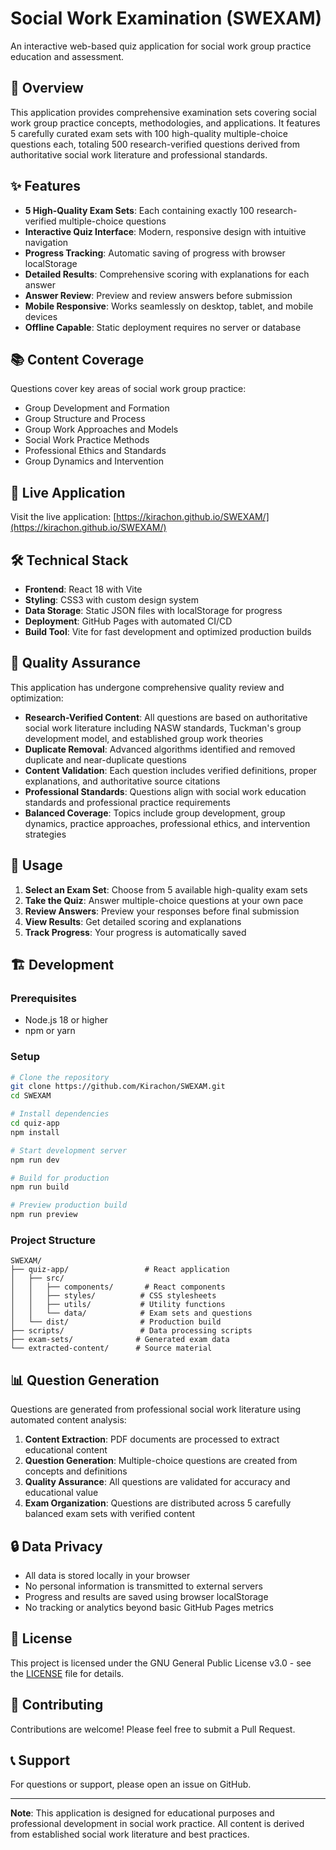 # Social Work Examination (SWEXAM)

An interactive web-based quiz application for social work group practice education and assessment.

## 🎯 Overview

This application provides comprehensive examination sets covering social work group practice concepts, methodologies, and applications. It features 5 carefully curated exam sets with 100 high-quality multiple-choice questions each, totaling 500 research-verified questions derived from authoritative social work literature and professional standards.

## ✨ Features

- **5 High-Quality Exam Sets**: Each containing exactly 100 research-verified multiple-choice questions
- **Interactive Quiz Interface**: Modern, responsive design with intuitive navigation
- **Progress Tracking**: Automatic saving of progress with browser localStorage
- **Detailed Results**: Comprehensive scoring with explanations for each answer
- **Answer Review**: Preview and review answers before submission
- **Mobile Responsive**: Works seamlessly on desktop, tablet, and mobile devices
- **Offline Capable**: Static deployment requires no server or database

## 📚 Content Coverage

Questions cover key areas of social work group practice:

- Group Development and Formation
- Group Structure and Process
- Group Work Approaches and Models
- Social Work Practice Methods
- Professional Ethics and Standards
- Group Dynamics and Intervention

## 🚀 Live Application

Visit the live application: [https://kirachon.github.io/SWEXAM/](https://kirachon.github.io/SWEXAM/)

## 🛠️ Technical Stack

- **Frontend**: React 18 with Vite
- **Styling**: CSS3 with custom design system
- **Data Storage**: Static JSON files with localStorage for progress
- **Deployment**: GitHub Pages with automated CI/CD
- **Build Tool**: Vite for fast development and optimized production builds

## 🎯 Quality Assurance

This application has undergone comprehensive quality review and optimization:

- **Research-Verified Content**: All questions are based on authoritative social work literature including NASW standards, Tuckman's group development model, and established group work theories
- **Duplicate Removal**: Advanced algorithms identified and removed duplicate and near-duplicate questions
- **Content Validation**: Each question includes verified definitions, proper explanations, and authoritative source citations
- **Professional Standards**: Questions align with social work education standards and professional practice requirements
- **Balanced Coverage**: Topics include group development, group dynamics, practice approaches, professional ethics, and intervention strategies

## 📖 Usage

1. **Select an Exam Set**: Choose from 5 available high-quality exam sets
2. **Take the Quiz**: Answer multiple-choice questions at your own pace
3. **Review Answers**: Preview your responses before final submission
4. **View Results**: Get detailed scoring and explanations
5. **Track Progress**: Your progress is automatically saved

## 🏗️ Development

### Prerequisites

- Node.js 18 or higher
- npm or yarn

### Setup

```bash
# Clone the repository
git clone https://github.com/Kirachon/SWEXAM.git
cd SWEXAM

# Install dependencies
cd quiz-app
npm install

# Start development server
npm run dev

# Build for production
npm run build

# Preview production build
npm run preview
```

### Project Structure

```
SWEXAM/
├── quiz-app/                 # React application
│   ├── src/
│   │   ├── components/       # React components
│   │   ├── styles/          # CSS stylesheets
│   │   ├── utils/           # Utility functions
│   │   └── data/            # Exam sets and questions
│   └── dist/                # Production build
├── scripts/                 # Data processing scripts
├── exam-sets/              # Generated exam data
└── extracted-content/      # Source material
```

## 📊 Question Generation

Questions are generated from professional social work literature using automated content analysis:

1. **Content Extraction**: PDF documents are processed to extract educational content
2. **Question Generation**: Multiple-choice questions are created from concepts and definitions
3. **Quality Assurance**: All questions are validated for accuracy and educational value
4. **Exam Organization**: Questions are distributed across 5 carefully balanced exam sets with verified content

## 🔒 Data Privacy

- All data is stored locally in your browser
- No personal information is transmitted to external servers
- Progress and results are saved using browser localStorage
- No tracking or analytics beyond basic GitHub Pages metrics

## 📄 License

This project is licensed under the GNU General Public License v3.0 - see the [LICENSE](LICENSE) file for details.

## 🤝 Contributing

Contributions are welcome! Please feel free to submit a Pull Request.

## 📞 Support

For questions or support, please open an issue on GitHub.

---

**Note**: This application is designed for educational purposes and professional development in social work practice. All content is derived from established social work literature and best practices.
